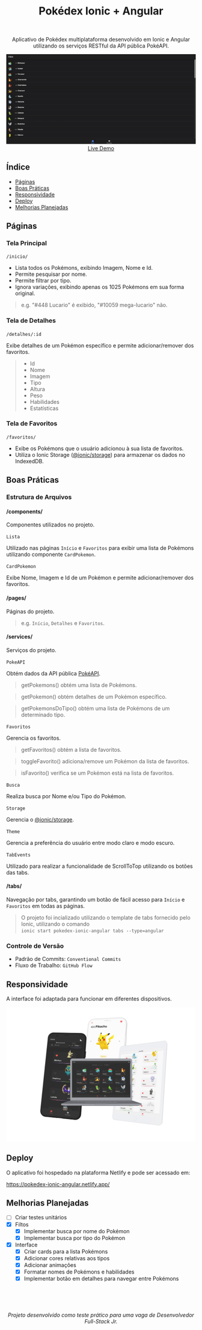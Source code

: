 <div align="center">
<h1> Pokédex Ionic + Angular </h1>
<br>
<p>
  Aplicativo de Pokédex multiplataforma desenvolvido em Ionic e Angular utilizando os serviços RESTful da API pública PokéAPI.
</p>
<img src="docs/pokedex-ionic-angular.gif">
<br>
<a href="https://pokedex-ionic-angular.netlify.app/">Live Demo</a>
</div>

## Índice

- [Páginas](#páginas)
- [Boas Práticas](#boas-práticas)
- [Responsividade](#responsividade)
- [Deploy](#deploy)
- [Melhorias Planejadas](#melhorias-planejadas)

## Páginas

### Tela Principal

`/inicio/`

- Lista todos os Pokémons, exibindo Imagem, Nome e Id.
- Permite pesquisar por nome.
- Permite filtrar por tipo.
- Ignora variações, exibindo apenas os 1025 Pokémons em sua forma original.

> e.g. "#448 Lucario" é exibido, "#10059 mega-lucario" não.

### Tela de Detalhes

`/detalhes/:id`

Exibe detalhes de um Pokémon específico e permite adicionar/remover dos favoritos.

> - Id
> - Nome
> - Imagem
> - Tipo
> - Altura
> - Peso
> - Habilidades
> - Estatísticas

### Tela de Favoritos

`/favoritos/`

- Exibe os Pokémons que o usuário adicionou à sua lista de favoritos.
- Utiliza o Ionic Storage ([@ionic/storage](https://github.com/ionic-team/ionic-storage)) para armazenar os dados no IndexedDB.

## Boas Práticas

### Estrutura de Arquivos

#### /components/

Componentes utilizados no projeto.

`Lista`

Utilizado nas páginas `Início` e `Favoritos` para exibir uma lista de Pokémons utilizando componente `CardPokemon`.

`CardPokemon`

Exibe Nome, Imagem e Id de um Pokémon e permite adicionar/remover dos favoritos.

#### /pages/

Páginas do projeto.

> e.g. `Início`, `Detalhes` e `Favoritos`.

#### /services/

Serviços do projeto.

`PokeAPI`

Obtém dados da API pública [PokéAPI](https://pokeapi.co/).

> getPokemons() obtém uma lista de Pokémons.

> getPokemon() obtém detalhes de um Pokémon específico.

> getPokemonsDoTipo() obtém uma lista de Pokémons de um determinado tipo.

`Favoritos`

Gerencia os favoritos.

> getFavoritos() obtém a lista de favoritos.

> toggleFavorito() adiciona/remove um Pokémon da lista de favoritos.

> isFavorito() verifica se um Pokémon está na lista de favoritos.

`Busca`

Realiza busca por Nome e/ou Tipo do Pokémon.

`Storage`

Gerencia o [@ionic/storage](https://github.com/ionic-team/ionic-storage).

`Theme`

Gerencia a preferência do usuário entre modo claro e modo escuro.

`TabEvents`

Utilizado para realizar a funcionalidade de ScrollToTop utilizando os botões das tabs.

#### /tabs/

Navegação por tabs, garantindo um botão de fácil acesso para `Início` e `Favoritos` em todas as páginas.

> O projeto foi incializado utilizando o template de tabs fornecido pelo Ionic, utilizando o comando<br>`ionic start pokedex-ionic-angular tabs --type=angular`

### Controle de Versão

- Padrão de Commits: `Conventional Commits`
- Fluxo de Trabalho: `GitHub Flow`

## Responsividade

A interface foi adaptada para funcionar em diferentes dispositivos.

<div align="center">
<img src="docs/responsivo.png">
</div>

## Deploy

O aplicativo foi hospedado na plataforma Netlify e pode ser acessado em:

https://pokedex-ionic-angular.netlify.app/

## Melhorias Planejadas

- [ ] Criar testes unitários
- [x] Filtos
  - [x] Implementar busca por nome do Pokémon
  - [x] Implementar busca por tipo do Pokémon
- [x] Interface
  - [x] Criar cards para a lista Pokémons
  - [x] Adicionar cores relativas aos tipos
  - [x] Adicionar animações
  - [x] Formatar nomes de Pokémons e habilidades
  - [x] Implementar botão em detalhes para navegar entre Pokémons

<br><br><br>

_<p align="center">Projeto desenvolvido como teste prático para uma vaga de Desenvolvedor Full-Stack Jr.</p>_
